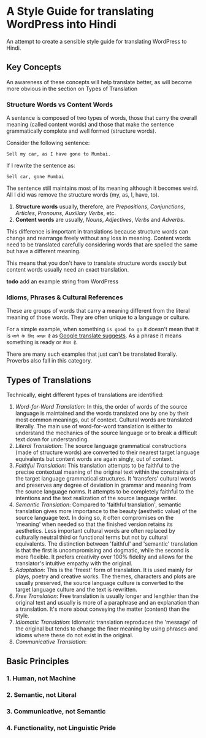 # A Style Guide for translating WordPress into Hindi

An attempt to create a sensible style guide for translating WordPress to Hindi.

## Key Concepts

An awareness of these concepts will help translate better, as will become more obvious in the section on Types of Translation

### Structure Words vs Content Words

A sentence is composed of two types of words, those that carry the overall meaning (called content words) and those that make the sentence grammatically complete and well formed (structure words).

Consider the following sentence:

```
Sell my car, as I have gone to Mumbai.
```

If I rewrite the sentence as:

```
Sell car, gone Mumbai
```
The sentence still maintains most of its meaning although it becomes weird. All I did was remove the structure words (my, as, I, have, to).

 1. **Structure words** usually, therefore, are *Prepositions*, *Conjunctions*, *Articles*, *Pronouns*, *Auxillary Verbs*, etc.
 1. **Content words** are usually, *Nouns*, *Adjectives*, *Verbs* and *Adverbs*.

This difference is important in translations because structure words can change and rearrange freely without any loss in meaning. Content words need to be translated carefully considering words that are spelled the same but have a different meaning.

This means that you don't have to translate structure words *exactly* but content words usually need an exact translation.

**todo** add an example string from WordPress

### Idioms, Phrases & Cultural References

These are groups of words that carry a meaning different from the literal meaning of those words. They are often unique to a language or culture.

For a simple example, when something `is good to go` it doesn't mean that it is `जाने के लिए अच्छा है` as [Google translate suggests](https://translate.google.com/#auto/hi/is%20good%20to%20go). As a phrase it means something is ready or `तैयार है`.

There are many such examples that just can't be translated literally. Proverbs also fall in this category. 

## Types of Translations

Technically, **eight** different types of translations are identified:

 1. *Word-for-Word Translation*: In this, the order of words of the source language is maintained and the words translated one by one by their most common meanings, out of context. Cultural words are translated literally. The main use of word-for-word translation is either to understand the mechanics of the source language or to break a difficult text down for understanding. 
 1. *Literal Translation*: The source language grammatical constructions (made of structure words) are converted to their nearest target language equivalents but content words are again singly, out of context.
 1. *Faithful Translation*: This translation attempts to be faithful to the precise contextual meaning of the original text within the constraints of the target language grammatical structures. It 'transfers' cultural words and preserves any degree of deviation in grammar and meaning from the source language norms. It attempts to be completely faithful to the intentions and the text realization of the source language writer. 
 1. *Semantic Translation*: Compared to 'faithful translation', semantic translation gives more importance to the beauty (aesthetic value) of the source language text. In doing so, it often compromises on the 'meaning' when needed so that the finished version retains its aesthetics. Less important cultural words are often replaced by culturally neutral third or functional terms but not by cultural equivalents. The distinction between 'faithful' and 'semantic' translation is that the first is uncompromising and dogmatic, while the second is more flexible. It prefers creativity over 100% fidelity and allows for the translator's intuitive empathy with the original. 
 1. *Adaptation*: This is the 'freest' form of translation. It is used mainly for plays, poetry and creative works. The themes, characters and plots are usually preserved, the source language culture is converted to the target language culture and the text is rewritten. 
 1. *Free Translation*: Free translation is usually longer and lengthier than the original text and usually is more of a paraphrase and an explanation than a translation. It's more about conveying the matter (content) than the style.
 1. *Idiomatic Translation*: Idiomatic translation reproduces the 'message' of the original but tends to change the finer  meaning by using phrases and idioms where these do not exist in the original.
 1. *Communicative Translation*:

## Basic Principles

### 1. Human, not Machine

### 2. Semantic, not Literal

### 3. Communicative, not Semantic

### 4. Functionality, not Linguistic Pride